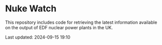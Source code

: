 # Nuke Watch

This repository includes code for retrieving the latest information available on the output of EDF nuclear power plants in the UK.

Last updated: 2024-09-15 19:10